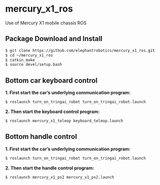 # mercury_x1_ros
Use of Mercury X1 mobile chassis ROS

## Package Download and Install

```bash
$ git clone https://github.com/elephantrobotics/mercury_x1_ros.git
$ cd ~/mercury_x1_ros
$ catkin_make
$ source devel/setup.bash
```

## Bottom car keyboard control

**1. First start the car’s underlying communication program:**

```bash
$ roslaunch turn_on_tringai_robot turn_on_tringai_robot.launch
```

**2. Then start the keyboard control program:**

```bash
$ roslaunch mercury_x1_teleop keyboard_teleop.launch
```

## Bottom handle control

**1. First start the car’s underlying communication program:**

```bash
$ roslaunch turn_on_tringai_robot turn_on_tringai_robot.launch
```

**2. Then start the handle control program:**

```bash
$ roslaunch mercury_x1_ps2 mercury_x1_ps2.launch
```
